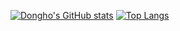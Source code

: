 [![Dongho's GitHub stats](https://github-readme-stats.vercel.app/api?username=YeonduBori)](https://github.com/YeonduBori/UnrealStudy)
[![Top Langs](https://github-readme-stats.vercel.app/api/top-langs/?username=YeonduBoria&layout=compact)](https://github.com/YeonduBori/UnrealStudy)

